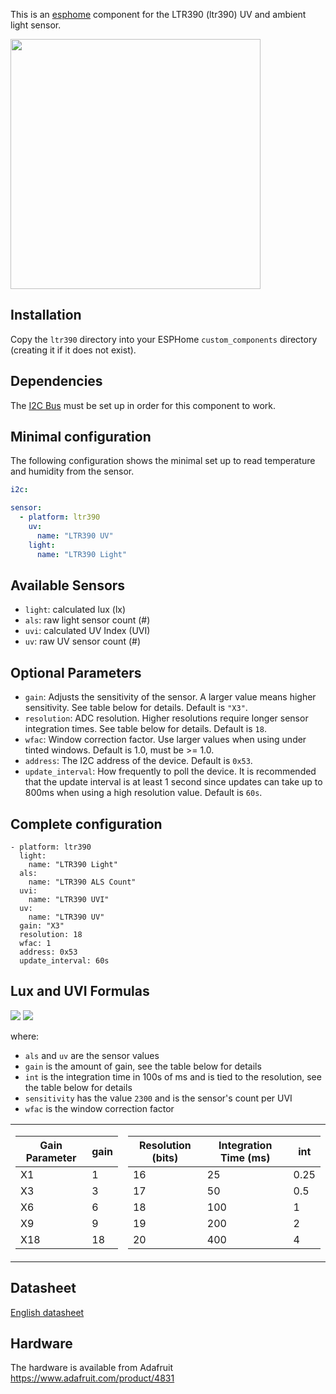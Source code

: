 This is an [esphome](https://esphome.io) component for the LTR390 (ltr390) UV and ambient light sensor.

[<img src="https://cdn-shop.adafruit.com/970x728/4831-04.jpg" width="400px">](https://www.adafruit.com/product/4831)

## Installation
Copy the `ltr390` directory into your ESPHome `custom_components` directory (creating it if it does not exist).

## Dependencies
The [I2C Bus](https://esphome.io/components/i2c.html#i2c) must be set up in order for this component to work.

## Minimal configuration
The following configuration shows the minimal set up to read temperature and humidity from the sensor.
```yaml
i2c:

sensor:
  - platform: ltr390
    uv:
      name: "LTR390 UV"
    light:
      name: "LTR390 Light"
```

## Available Sensors

- `light`: calculated lux (lx)
- `als`: raw light sensor count (#)
- `uvi`: calculated UV Index (UVI)
- `uv`: raw UV sensor count (#)

## Optional Parameters

- `gain`: Adjusts the sensitivity of the sensor. A larger value means higher sensitivity. See table below for details. Default is ``"X3"``.
- `resolution`: ADC resolution. Higher resolutions require longer sensor integration times. See table below for details. Default is `18`.
- `wfac`: Window correction factor. Use larger values when using under tinted windows. Default is 1.0, must be >= 1.0.
- `address`: The I2C address of the device. Default is `0x53`.
- `update_interval`: How frequently to poll the device. It is recommended that the update interval is at least 1 second since updates can take up to 800ms when using a high resolution value. Default is `60s`.

## Complete configuration

```
- platform: ltr390
  light:
    name: "LTR390 Light"
  als:
    name: "LTR390 ALS Count"
  uvi:
    name: "LTR390 UVI"
  uv:
    name: "LTR390 UV"
  gain: "X3"
  resolution: 18
  wfac: 1
  address: 0x53
  update_interval: 60s

```

## Lux and UVI Formulas

<img src="https://latex.codecogs.com/gif.latex?\text{lux}&space;=&space;\frac{0.6&space;\times&space;\text{als}}{\text{gain}&space;\times&space;\text{int}}&space;\times&space;\text{wfac}" />

<img src="https://latex.codecogs.com/gif.latex?\text{UVI}&space;=&space;\frac{\text{uv}}{\text{sensitivity}}&space;\times&space;\text{wfac}" />

where:
- `als` and `uv` are the sensor values
- `gain` is the amount of gain, see the table below for details
- `int` is the integration time in 100s of ms and is tied to the resolution, see the table below for details
- `sensitivity` has the value `2300` and is the sensor's count per UVI
- `wfac` is the window correction factor

<table style="border: none;">

<tr><td>

| Gain Parameter | gain       |
|----------------|------------|
| X1             | 1          |
| X3             | 3          |
| X6             | 6          |
| X9             | 9          |
| X18            | 18         |

</td><td>

| Resolution (bits) | Integration Time (ms) | int  |
|-------------------|-----------------------|------|
| 16                | 25                    | 0.25 |
| 17                | 50                    | 0.5  |
| 18                | 100                   | 1    |
| 19                | 200                   | 2    |
| 20                | 400                   | 4    |

</td></tr>

</table>

## Datasheet

[English datasheet](https://optoelectronics.liteon.com/upload/download/DS86-2015-0004/LTR-390UV_Final_%20DS_V1%201.pdf)

## Hardware

The hardware is available from Adafruit https://www.adafruit.com/product/4831
